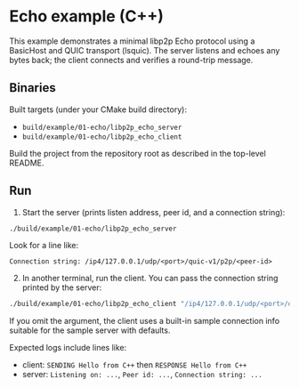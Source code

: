 # Echo example (C++)

This example demonstrates a minimal libp2p Echo protocol using a BasicHost and QUIC transport (lsquic). The server listens and echoes any bytes back; the client connects and verifies a round-trip message.

## Binaries

Built targets (under your CMake build directory):

- `build/example/01-echo/libp2p_echo_server`
- `build/example/01-echo/libp2p_echo_client`

Build the project from the repository root as described in the top-level README.

## Run

1) Start the server (prints listen address, peer id, and a connection string):

```sh
./build/example/01-echo/libp2p_echo_server
```

Look for a line like:

```
Connection string: /ip4/127.0.0.1/udp/<port>/quic-v1/p2p/<peer-id>
```

2) In another terminal, run the client. You can pass the connection string printed by the server:

```sh
./build/example/01-echo/libp2p_echo_client "/ip4/127.0.0.1/udp/<port>/quic-v1/p2p/<peer-id>"
```

If you omit the argument, the client uses a built-in sample connection info suitable for the sample server with defaults.

Expected logs include lines like:

- client: `SENDING Hello from C++` then `RESPONSE Hello from C++`
- server: `Listening on: ...`, `Peer id: ...`, `Connection string: ...`
